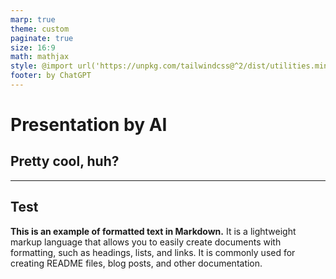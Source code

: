```yaml
---
marp: true
theme: custom
paginate: true
size: 16:9
math: mathjax
style: @import url('https://unpkg.com/tailwindcss@^2/dist/utilities.min.css')
footer: by ChatGPT
---
```

    
<!-- _class: title -->
<!-- _footer: '' -->
<!-- _paginate: false -->
# Presentation by AI 
## Pretty cool, huh?
    
---
## Test 
    

**This is an example of formatted text in Markdown.** It is a lightweight markup language that allows you to easily create documents with formatting, such as headings, lists, and links. It is commonly used for creating README files, blog posts, and other documentation.
    
